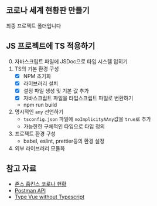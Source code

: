 ## 코로나 세계 현황판 만들기

최종 프로젝트 폴더입니다

## JS 프로젝트에 TS 적용하기

0. 자바스크립트 파일에 JSDoc으로 타입 시스템 입히기
1. TS의 기본 환경 구성
   - [x] NPM 초기화
   - [x] 라이브러리 설치
   - [x] 설정 파일 생성 및 기본 값 추가
   - [x] 자바스크립트 파일을 타입스크립트 파일로 변환하기
   - npm run build
2. 명시적인 `any` 선언하기
   - `tsconfig.json` 파일에 `noImplicityAAny`값을 `true`로 추가
   - 가능한한 구체적인 타입으로 타입 정의
3. 프로젝트 환경 구성
   - babel, eslint, prettier등의 환경 설정
4. 외부 라이브러리 모듈화

## 참고 자료

- [존스 홉킨스 코로나 현황](https://www.arcgis.com/apps/opsdashboard/index.html#/bda7594740fd40299423467b48e9ecf6)
- [Postman API](https://documenter.getpostman.com/view/10808728/SzS8rjbc?version=latest#27454960-ea1c-4b91-a0b6-0468bb4e6712)
- [Type Vue without Typescript](https://blog.usejournal.com/type-vue-without-typescript-b2b49210f0b)
